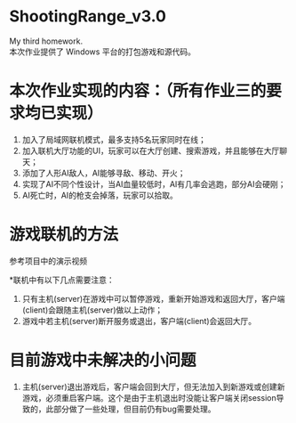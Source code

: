 # ShootingRange_v3.0
  My third homework.  
  本次作业提供了 Windows 平台的打包游戏和源代码。  

# 本次作业实现的内容：（所有作业三的要求均已实现）
  1. 加入了局域网联机模式，最多支持5名玩家同时在线；  
  2. 加入联机大厅功能的UI，玩家可以在大厅创建、搜索游戏，并且能够在大厅聊天；  
  3. 添加了人形AI敌人，AI能够寻敌、移动、开火；  
  4. 实现了AI不同个性设计，当AI血量较低时，AI有几率会逃跑，部分AI会硬刚；  
  5. AI死亡时，AI的枪支会掉落，玩家可以拾取。  

# 游戏联机的方法
  参考项目中的演示视频  
  
*联机中有以下几点需要注意：  
1. 只有主机(server)在游戏中可以暂停游戏，重新开始游戏和返回大厅，客户端(client)会跟随主机(server)做以上动作；  
2. 游戏中若主机(server)断开服务或退出，客户端(client)会返回大厅。
  
# 目前游戏中未解决的小问题
  1. 主机(server)退出游戏后，客户端会回到大厅，但无法加入到新游戏或创建新游戏，必须重启客户端。这个是由于主机退出时没能让客户端关闭session导致的，此部分做了一些处理，但目前仍有bug需要处理。  

